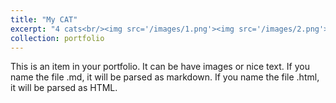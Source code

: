 ```yaml
---
title: "My CAT"
excerpt: "4 cats<br/><img src='/images/1.png'><img src='/images/2.png'><img src='/images/3.png'><img src='/images/4.png'>"
collection: portfolio
---
```


This is an item in your portfolio. It can be have images or nice text. If you name the file .md, it will be parsed as markdown. If you name the file .html, it will be parsed as HTML. 
